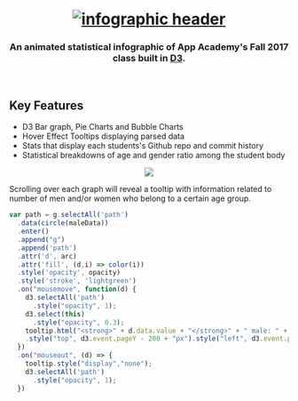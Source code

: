 <h1 align="center">
  <br>
  <a href="https://pconde705.github.io/Fall-2017-Infographic/"><img src="https://res.cloudinary.com/lopopoa2/image/upload/v1512754121/Screen_Shot_2017-12-08_at_9.27.10_AM_yjzigm.png" alt="infographic header"></a>
  <br>
  <h3 align="center">An animated statistical infographic of App Academy's Fall 2017 class built in <a href="https://d3js.org/" target="_blank">D3</a>.</h3>
  <br>
</h1>


## Key Features

* D3 Bar graph, Pie Charts and Bubble Charts
* Hover Effect Tooltips displaying parsed data
* Stats that display each students's Github repo and commit history
* Statistical breakdowns of age and gender ratio among the student body


<p align="center">
  <img src="https://res.cloudinary.com/lopopoa2/image/upload/v1512760965/Screen_Shot_2017-12-08_at_11.05.15_AM_arylow.png">
</p>

Scrolling over each graph will reveal a tooltip with information related to number of men and/or women who belong to a certain age group.

```javascript
var path = g.selectAll('path')
  .data(circle(maleData))
  .enter()
  .append("g")
  .append('path')
  .attr('d', arc)
  .attr('fill', (d,i) => color(i))
  .style('opacity', opacity)
  .style('stroke', 'lightgreen')
  .on("mousemove", function(d) {
    d3.selectAll('path')
      .style("opacity", 1);
    d3.select(this)
      .style("opacity", 0.3);
    tooltip.html("<strong>" + d.data.value + "</strong>" + " male: " + "<em>" + d.data.age + "</em>" + " years young!").style("left", d3.event.pageX - 20 + "px")
    .style("top", d3.event.pageY - 200 + "px").style("left", d3.event.pageX - 240 + "px").style("display", "inline-block");
  })
  .on("mouseout", (d) => {
    tooltip.style("display","none");
    d3.selectAll('path')
      .style("opacity", 1);
  })
  ```
